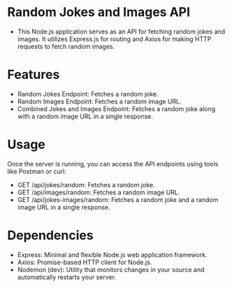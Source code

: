# Random Jokes and Images API
- This Node.js application serves as an API for fetching random jokes and images. It utilizes Express.js for routing and Axios for making HTTP requests to fetch random images.

# Features
- Random Jokes Endpoint: Fetches a random joke.
- Random Images Endpoint: Fetches a random image URL.
- Combined Jokes and Images Endpoint: Fetches a random joke along with a random image URL in a single response.

# Usage
Once the server is running, you can access the API endpoints using tools like Postman or curl:

- GET /api/jokes/random: Fetches a random joke.
- GET /api/images/random: Fetches a random image URL.
- GET /api/jokes-images/random: Fetches a random joke and a random image URL in a single response.

# Dependencies
- Express: Minimal and flexible Node.js web application framework.
- Axios: Promise-based HTTP client for Node.js.
- Nodemon (dev): Utility that monitors changes in your source and automatically restarts your server.
